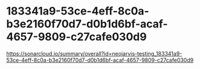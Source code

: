 # 183341a9-53ce-4eff-8c0a-b3e2160f70d7-d0b1d6bf-acaf-4657-9809-c27cafe030d9
https://sonarcloud.io/summary/overall?id=neojarvis-testing_183341a9-53ce-4eff-8c0a-b3e2160f70d7-d0b1d6bf-acaf-4657-9809-c27cafe030d9
